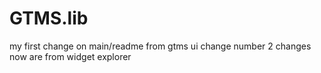 # GTMS.lib
my first change on main/readme from gtms ui
change number 2
changes now are from widget explorer 